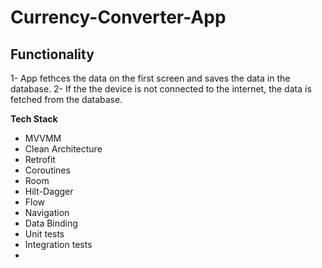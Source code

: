 # Currency-Converter-App

## Functionality
1- App fethces the data on the first screen and saves the data in the database.
2- If the the device is not connected to the internet, the data is fetched from the database.

**Tech Stack**
- MVVMM
- Clean Architecture
- Retrofit
- Coroutines
- Room
- Hilt-Dagger
- Flow
- Navigation
- Data Binding
- Unit tests
- Integration tests
- 
